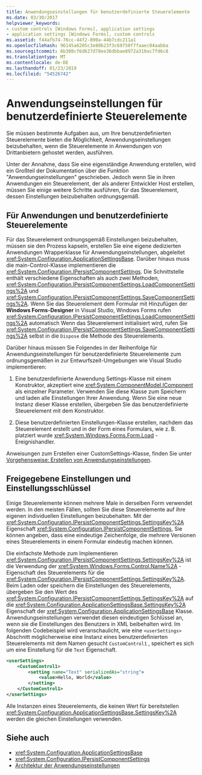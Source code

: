 ```yaml
---
title: Anwendungseinstellungen für benutzerdefinierte Steuerelemente
ms.date: 03/30/2017
helpviewer_keywords:
- custom controls [Windows Forms], application settings
- application settings [Windows Forms], custom controls
ms.assetid: f44afb74-76cc-44f2-890a-44b7cdc211a1
ms.openlocfilehash: 96145a6205c3e80b23f3c69750f7faaec04aabba
ms.sourcegitcommit: 6b308cf6d627d78ee36dbbae8972a310ac7fd6c8
ms.translationtype: MT
ms.contentlocale: de-DE
ms.lasthandoff: 01/23/2019
ms.locfileid: "54526742"
---
```

# <a name="application-settings-for-custom-controls"></a>Anwendungseinstellungen für benutzerdefinierte Steuerelemente
Sie müssen bestimmte Aufgaben aus, um Ihre benutzerdefinierten Steuerelemente bieten die Möglichkeit, Anwendungseinstellungen beizubehalten, wenn die Steuerelemente in Anwendungen von Drittanbietern gehostet werden, ausführen.  
  
 Unter der Annahme, dass Sie eine eigenständige Anwendung erstellen, wird ein Großteil der Dokumentation über die Funktion "Anwendungseinstellungen" geschrieben. Jedoch wenn Sie in ihren Anwendungen ein Steuerelement, der als anderer Entwickler Host erstellen, müssen Sie einige weitere Schritte ausführen, für das Steuerelement, dessen Einstellungen beizubehalten ordnungsgemäß.  
  
## <a name="application-settings-and-custom-controls"></a>Für Anwendungen und benutzerdefinierte Steuerelemente  
 Für das Steuerelement ordnungsgemäß Einstellungen beizubehalten, müssen sie den Prozess kapseln, erstellen Sie eine eigene dedizierten Anwendungen Wrapperklasse für Anwendungseinstellungen, abgeleitet <xref:System.Configuration.ApplicationSettingsBase>. Darüber hinaus muss die main-Control-Klasse implementieren die <xref:System.Configuration.IPersistComponentSettings>. Die Schnittstelle enthält verschiedene Eigenschaften als auch zwei Methoden, <xref:System.Configuration.IPersistComponentSettings.LoadComponentSettings%2A> und <xref:System.Configuration.IPersistComponentSettings.SaveComponentSettings%2A>. Wenn Sie das Steuerelement dem Formular mit Hinzufügen der **Windows Forms-Designer** in Visual Studio, Windows Forms rufen <xref:System.Configuration.IPersistComponentSettings.LoadComponentSettings%2A> automatisch Wenn das Steuerelement initialisiert wird, rufen Sie <xref:System.Configuration.IPersistComponentSettings.SaveComponentSettings%2A> selbst in die `Dispose` die Methode des Steuerelements.  
  
 Darüber hinaus müssen Sie Folgendes in der Reihenfolge für Anwendungseinstellungen für benutzerdefinierte Steuerelemente zum ordnungsgemäßen in zur Entwurfszeit-Umgebungen wie Visual Studio implementieren:  
  
1.  Eine benutzerdefinierte Anwendung Settings-Klasse mit einem Konstruktor, akzeptiert eine <xref:System.ComponentModel.IComponent> als einzelner Parameter. Verwenden Sie diese Klasse zum Speichern und laden alle Einstellungen Ihrer Anwendung. Wenn Sie eine neue Instanz dieser Klasse erstellen, übergeben Sie das benutzerdefinierte Steuerelement mit dem Konstruktor.  
  
2.  Diese benutzerdefinierten Einstellungen-Klasse erstellen, nachdem das Steuerelement erstellt und in der Form eines Formulars, wie z. B. platziert wurde <xref:System.Windows.Forms.Form.Load> -Ereignishandler.  
  
 Anweisungen zum Erstellen einer CustomSettings-Klasse, finden Sie unter [Vorgehensweise: Erstellen von Anwendungseinstellungen](../../../../docs/framework/winforms/advanced/how-to-create-application-settings.md).  
  
## <a name="settings-keys-and-shared-settings"></a>Freigegebene Einstellungen und Einstellungsschlüssel  
 Einige Steuerelemente können mehrere Male in derselben Form verwendet werden. In den meisten Fällen, sollten Sie diese Steuerelemente auf ihre eigenen individuellen Einstellungen beizubehalten. Mit der <xref:System.Configuration.IPersistComponentSettings.SettingsKey%2A> Eigenschaft <xref:System.Configuration.IPersistComponentSettings>, Sie können angeben, dass eine eindeutige Zeichenfolge, die mehrere Versionen eines Steuerelements in einem Formular eindeutig machen können.  
  
 Die einfachste Methode zum Implementieren <xref:System.Configuration.IPersistComponentSettings.SettingsKey%2A> ist die Verwendung der <xref:System.Windows.Forms.Control.Name%2A> -Eigenschaft des Steuerelements für die <xref:System.Configuration.IPersistComponentSettings.SettingsKey%2A>. Beim Laden oder speichern die Einstellungen des Steuerelements, übergeben Sie den Wert des <xref:System.Configuration.IPersistComponentSettings.SettingsKey%2A> auf die <xref:System.Configuration.ApplicationSettingsBase.SettingsKey%2A> Eigenschaft der <xref:System.Configuration.ApplicationSettingsBase> Klasse. Anwendungseinstellungen verwendet diesen eindeutigen Schlüssel an, wenn sie die Einstellungen des Benutzers in XML beibehalten wird. Im folgenden Codebeispiel wird veranschaulicht, wie eine `<userSettings>` Abschnitt möglicherweise eine Instanz eines benutzerdefinierten Steuerelements mit dem Namen gesucht `CustomControl1` , speichert es sich um eine Einstellung für die `Text` Eigenschaft.  
  
```xml  
<userSettings>  
    <CustomControl1>  
        <setting name="Text" serializedAs="string">  
            <value>Hello, World</value>  
        </setting>  
    </CustomControl1>  
</userSettings>  
```  
  
 Alle Instanzen eines Steuerelements, die keinen Wert für bereitstellen <xref:System.Configuration.ApplicationSettingsBase.SettingsKey%2A> werden die gleichen Einstellungen verwenden.  
  
## <a name="see-also"></a>Siehe auch
- <xref:System.Configuration.ApplicationSettingsBase>
- <xref:System.Configuration.IPersistComponentSettings>
- [Architektur der Anwendungseinstellungen](../../../../docs/framework/winforms/advanced/application-settings-architecture.md)
